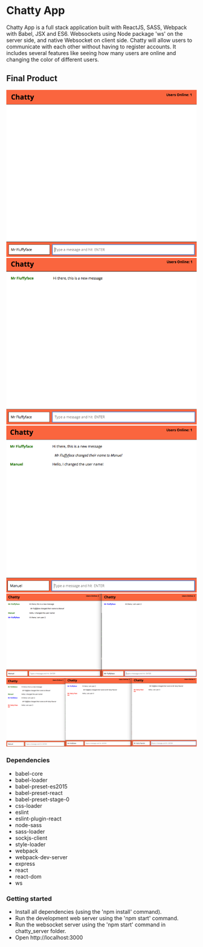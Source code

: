 # Chatty App

Chatty App is a full stack application built with ReactJS, SASS, Webpack with Babel, JSX and ES6. Websockets using Node package 'ws' on the server side, and native Websocket on client side. Chatty will allow users to communicate with each other without having to register accounts. It includes several features like seeing how many users are online and changing the color of different users.  

## Final Product 
!["Screenshot of Home Page."](https://github.com/79manuel/Chatty/blob/master/docs/Screen%20Shot%20home-page.png?raw=true)
!["Screenshot of New Message."](https://github.com/79manuel/Chatty/blob/master/docs/Screen%20Shot%20new%20message.png?raw=true)
!["Screenshot of Username Changed"](https://github.com/79manuel/Chatty/blob/master/docs/Screen%20Shot%20username%20changed.png?raw=true)
!["Screenshot of 2 users"](https://github.com/79manuel/Chatty/blob/master/docs/Screen%20Shot%202%20users.png?raw=true)
!["Screenshot of 3 users"](https://github.com/79manuel/Chatty/blob/master/docs/Screen%20Shot%203%20users.png?raw=true)

### Dependencies
- babel-core
- babel-loader
- babel-preset-es2015
- babel-preset-react
- babel-preset-stage-0
- css-loader
- eslint
- eslint-plugin-react
- node-sass
- sass-loader
- sockjs-client
- style-loader
- webpack
- webpack-dev-server
- express
- react
- react-dom
- ws

### Getting started
- Install all dependencies (using the 'npm install' command).
- Run the development web server using the 'npm start' command.
- Run the websocket server using the 'npm start' command in chatty_server folder.
- Open http://localhost:3000
